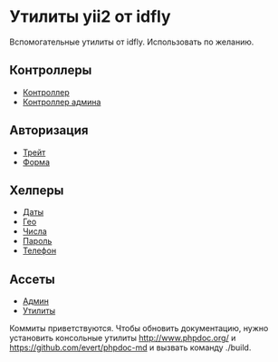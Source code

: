 Утилиты yii2 от idfly
=====================

Вспомогательные утилиты от idfly. Использовать по желанию.

Контроллеры
-----------

  - [Контроллер](readme/idfly-components-Controller.md)
  - [Контроллер админа](readme/idfly-components-AdminController.md)

Авторизация
-----------
  - [Трейт](readme/idfly-components-Authorization.md)
  - [Форма](readme/idfly-components-AuthorizationForm.md)

Хелперы
-------

  - [Даты](readme/idfly-components-DateHelper.md)
  - [Гео](readme/idfly-components-GeoHelper.md)
  - [Числа](readme/idfly-components-NumberHelper.md)
  - [Пароль](readme/idfly-components-PasswordHelper.md)
  - [Телефон](readme/idfly-components-PhoneHelper.md)

Ассеты
------

  - [Админ](readme/idfly-components-AdminAsset.md)
  - [Утилиты](readme/idfly-components-UtilityAsset.md)

Коммиты приветствуются. Чтобы обновить документацию, нужно установить консольные
утилиты http://www.phpdoc.org/ и https://github.com/evert/phpdoc-md и вызвать
команду ./build.
